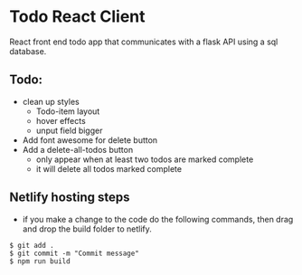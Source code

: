 # Todo React Client

React front end todo app that communicates with a flask API using a sql database.

## Todo:
- clean up styles
  - Todo-item layout
  - hover effects
  - unput field bigger
- Add font awesome for delete button
- Add a delete-all-todos button
  - only appear when at least two todos are marked complete
  - it will delete all todos marked complete

## Netlify hosting steps
- if you make a change to the code do the following commands, then drag and drop the build folder to netlify.
```
$ git add .
$ git commit -m "Commit message"
$ npm run build
```
  